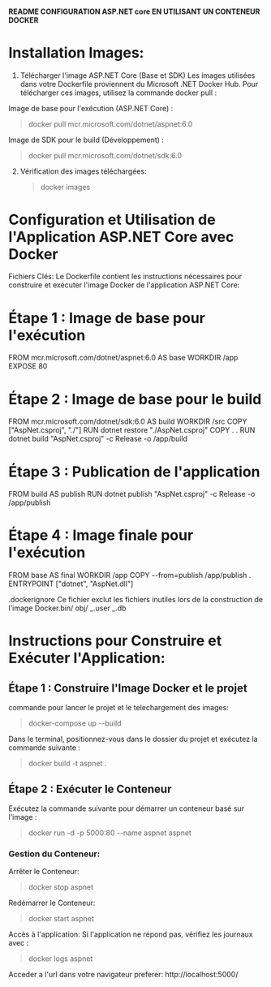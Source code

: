 #### README CONFIGURATION ASP.NET core EN UTILISANT UN CONTENEUR DOCKER

# Installation Images:

1. Télécharger l'image ASP.NET Core (Base et SDK)
   Les images utilisées dans votre Dockerfile proviennent du Microsoft .NET Docker Hub. Pour télécharger ces images, utilisez la commande docker pull :

Image de base pour l'exécution (ASP.NET Core) :

> docker pull mcr.microsoft.com/dotnet/aspnet:6.0

Image de SDK pour le build (Développement) :

> docker pull mcr.microsoft.com/dotnet/sdk:6.0

2. Vérification des images téléchargées:
   > docker images

# Configuration et Utilisation de l'Application ASP.NET Core avec Docker

Fichiers Clés:
Le Dockerfile contient les instructions nécessaires pour construire et exécuter l'image Docker de l'application ASP.NET Core:

# Étape 1 : Image de base pour l'exécution

FROM mcr.microsoft.com/dotnet/aspnet:6.0 AS base
WORKDIR /app
EXPOSE 80

# Étape 2 : Image de base pour le build

FROM mcr.microsoft.com/dotnet/sdk:6.0 AS build
WORKDIR /src
COPY ["AspNet.csproj", "./"]
RUN dotnet restore "./AspNet.csproj"
COPY . .
RUN dotnet build "AspNet.csproj" -c Release -o /app/build

# Étape 3 : Publication de l'application

FROM build AS publish
RUN dotnet publish "AspNet.csproj" -c Release -o /app/publish

# Étape 4 : Image finale pour l'exécution

FROM base AS final
WORKDIR /app
COPY --from=publish /app/publish .
ENTRYPOINT ["dotnet", "AspNet.dll"]

.dockerignore
Ce fichier exclut les fichiers inutiles lors de la construction de l'image Docker.bin/
obj/
_.user
_.db

# Instructions pour Construire et Exécuter l'Application:

## Étape 1 : Construire l'Image Docker et le projet

commande pour lancer le projet et le telechargement des images:

>docker-compose up --build

Dans le terminal, positionnez-vous dans le dossier du projet et exécutez la commande suivante :

> docker build -t aspnet .

## Étape 2 : Exécuter le Conteneur

Exécutez la commande suivante pour démarrer un conteneur basé sur l'image :

> docker run -d -p 5000:80 --name aspnet aspnet

### Gestion du Conteneur:

Arrêter le Conteneur:

> docker stop aspnet

Redémarrer le Conteneur:

> docker start aspnet

Accès à l'application:
Si l'application ne répond pas, vérifiez les journaux avec :

> docker logs aspnet

Acceder a l'url dans votre navigateur preferer:
http://localhost:5000/

